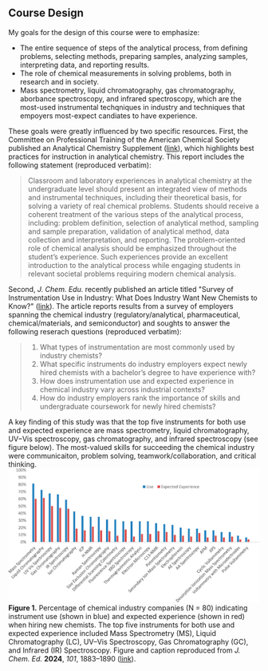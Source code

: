## Course Design
My goals for the design of this course were to emphasize:
- The entire sequence of steps of the analytical process, from defining problems, selecting methods, preparing samples, analyzing samples, interpreting data, and reporting results.
- The role of chemical measurements in solving problems, both in research and in society.
- Mass spectrometry, liquid chromatography, gas chromatography, aborbance spectroscopy, and infrared spectroscopy, which are the most-used instrumental techqniques in industry and techniques that empoyers most-expect candiates to have experience.
  
These goals were greatly influenced by two specific resources. First, the Committee on Professional Training of the American Chemical Society published an Analytical Chemistry Supplement ([link](/https://www.acs.org/content/dam/acsorg/about/governance/committees/training/acsapproved/degreeprogram/analytical-chemistry-supplement.pdf)), which highlights best practices for instruction in analytical chemistry. This report includes the following statement (reproduced verbatim):  
> Classroom and laboratory experiences in analytical chemistry at the undergraduate level should present an integrated view of methods and instrumental techniques, including their theoretical basis, for solving a variety of real chemical problems. Students should receive a coherent treatment of the various steps of the analytical process, including: problem definition, selection of analytical method, sampling and sample preparation, validation of analytical method, data collection and interpretation, and reporting. The problem-oriented role of chemical analysis should be emphasized throughout the student’s experience. Such experiences provide an excellent introduction to the analytical process while engaging students in relevant societal problems requiring modern chemical analysis.

Second, *J. Chem. Edu.* recently published an article titled "Survey of Instrumentation Use in Industry: What Does Industry Want New Chemists to Know?" ([link](https://doi.org/10.1021/acs.jchemed.3c00990)). The article reports results from a survey of employers spanning the chemical industry (regulatory/analytical, pharmaceutical, chemical/materials, and semiconductor) and soughts to answer the following reserach questions (reproduced verbatim):
> 1.	What types of instrumentation are most commonly used by industry chemists?
> 2.	What specific instruments do industry employers expect newly hired chemists with a bachelor’s degree to have experience with?
> 3.	How does instrumentation use and expected experience in chemical industry vary across industrial contexts?
> 4.	How do industry employers rank the importance of skills and undergraduate coursework for newly hired chemists?

A key finding of this study was that the top five instruments for both use and expected experience are mass spectrometry, liquid chromatography, UV−Vis spectroscopy, gas chromatography, and infrared spectroscopy (see figure below). The most-valued skills for succeeding the chemical industry were communicaiton, problem solving, teamwork/collaboration, and critical thinking.  
![Instrument experience expected by chemical industrial](graphics-introduction/expected-experience.jpeg)
**Figure 1.** Percentage of chemical industry companies (N = 80) indicating instrument use (shown in blue) and expected experience (shown in red) when hiring new chemists. The top five instruments for both use and expected experience included Mass Spectrometry (MS), Liquid Chromatography (LC), UV–Vis Spectroscopy, Gas Chromatography (GC), and Infrared (IR) Spectroscopy. Figure and caption reproduced from *J. Chem. Ed.* **2024**, *101*, 1883–1890 ([link](https://doi.org/10.1021/acs.jchemed.3c00990)).
